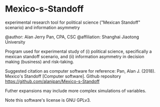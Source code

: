 # Mexico-s-Standoff
experimental research tool for political science ("Mexican Standoff" scenario) and information asymmetry

@author: Alan Jerry Pan, CPA, CSC
@affiliation: Shanghai Jiaotong University

Program used for experimental study of (i) political science, specifically a mexican standoff scenario, and (ii) information asymmetry in decision making (business) and risk-taking.

Suggested citation as computer software for reference:
Pan, Alan J. (2018). Mexico's Standoff [Computer software]. Github repository <https://github.com/alanjpan/Mexico-s-Standoff>

Futher expansions may include more complex simulations of variables.

Note this software's license is GNU GPLv3.
